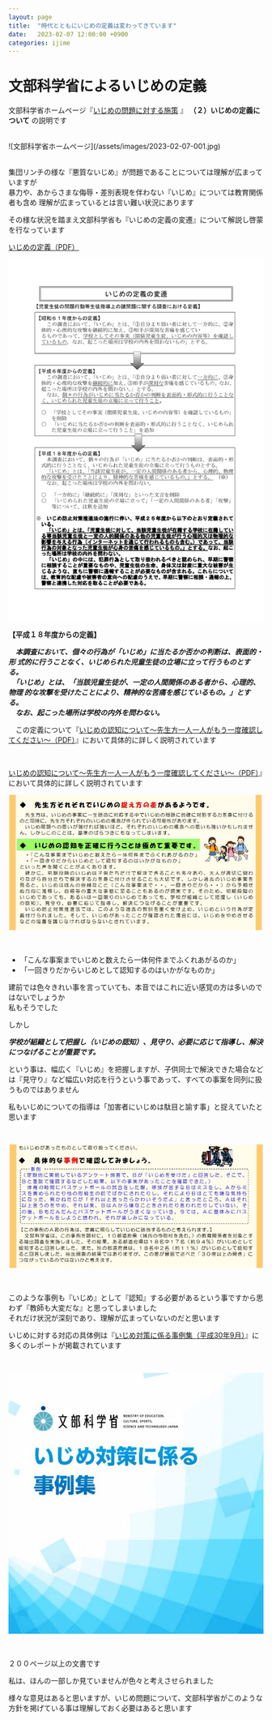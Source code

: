 ```yaml
---
layout: page
title:  "時代とともにいじめの定義は変わってきています"
date:   2023-02-07 12:00:00 +0900
categories: ijime
---
```

# 文部科学省によるいじめの定義

文部科学省ホームページ『[いじめの問題に対する施策](https://www.mext.go.jp/a_menu/shotou/seitoshidou/1302904.htm)
』 **（２）いじめの定義について** の説明です

<br />
![文部科学省ホームページ](/assets/images/2023-02-07-001.jpg)
<br />
<br />

集団リンチの様な『悪質ないじめ』が問題であることについては理解が広まっていますが  
暴力や、あからさまな侮辱・差別表現を伴わない『いじめ』については教育関係者も含め
理解が広まっているとは言い難い状況にあります

その様な状況を踏まえ文部科学省も『いじめの定義の変遷』について解説し啓蒙を行なっています

[いじめの定義（PDF）](https://www.mext.go.jp/component/a_menu/education/detail/__icsFiles/afieldfile/2019/06/26/1400030_003.pdf)

![いじめの定義](/assets/images/2023-02-07-002.jpg)

**【平成１８年度からの定義】**  

　***本調査において、個々の行為が「いじめ」に当たるか否かの判断は、表面的・形
式的に行うことなく、いじめられた児童生徒の立場に立って行うものとする。***  
　***「いじめ」とは、「当該児童生徒が、一定の人間関係のある者から、心理的、物理
的な攻撃を受けたことにより、精神的な苦痛を感じているもの。」とする。***  
　***なお、起こった場所は学校の内外を問わない。***  

　この定義について『[いじめの認知について～先生方一人一人がもう一度確認してください～（PDF）](https://www.mext.go.jp/component/a_menu/education/detail/__icsFiles/afieldfile/2019/06/26/1400030_005.pdf)』において具体的に詳しく説明されています  

<br />

[いじめの認知について～先生方一人一人がもう一度確認してください～（PDF）](https://www.mext.go.jp/component/a_menu/education/detail/__icsFiles/afieldfile/2019/06/26/1400030_005.pdf)』において具体的に詳しく説明されています  

![いじめの認知を正確に行うことは極めて重要です。](/assets/images/2023-02-07-003.jpg)  

<br />

- 「こんな事案までいじめと数えたら一体何件までふくれあがるのか」  
- 「一回きりだからいじめとして認知するのはいかがなものか」  

建前では色々きれい事を言っていても、本音ではこれに近い感覚の方は多いのではないでしょうか  
私もそうでした  

しかし  

***学校が組織として把握し（いじめの認知）、見守り、必要に応じて指導し、解決につなげることが重要です。***  

という事は、幅広く『いじめ』を把握しますが、子供同士で解決できた場合などは『見守り』など幅広い対応を行うという事であって、すべての事案を同列に扱うものではありません  

私もいじめについての指導は「加害者にいじめは駄目と諭す事」と捉えていたと思います  

<br />

![具体的な事例で確認してみましょう](/assets/images/2023-02-07-004.jpg)  

<br />

このような事例も『いじめ』として『認知』する必要があるという事ですから思わず『教師も大変だな』と思ってしまいました  
それだけ状況が深刻であり、理解が広まっていないのだと思います  

いじめに対する対応の具体例は『[いじめ対策に係る事例集（平成30年9月）](https://www.mext.go.jp/a_menu/shotou/seitoshidou/1409466.htm)』に多くのレポートが掲載されています  

<br />

![いじめ対策に係る事例集](/assets/images/2023-02-07-005.jpg)  

<br />

２００ページ以上の文書です  

私は、ほんの一部しか見ていませんが色々と考えさせられました  

様々な意見はあると思いますが、いじめ問題について、文部科学省がこのような方針を掲げている事は理解しておく必要はあると思います  
